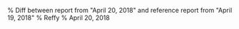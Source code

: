 % Diff between report from "April 20, 2018" and reference report from "April 19, 2018"
% Reffy
% April 20, 2018


